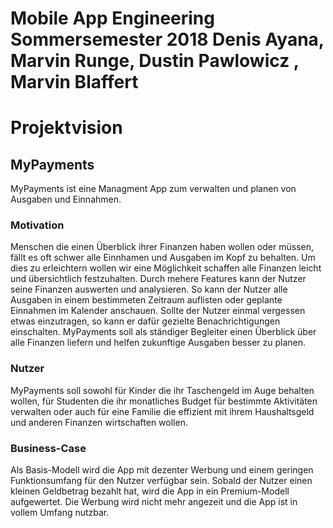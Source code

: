 Mobile App Engineering Sommersemester 2018 Denis Ayana, Marvin Runge, Dustin Pawlowicz , Marvin Blaffert
======
# Projektvision

## MyPayments

MyPayments ist eine Managment App zum verwalten und planen von Ausgaben und Einnahmen.

### Motivation
Menschen die einen Überblick ihrer Finanzen haben wollen oder müssen, fällt es oft schwer alle Einnhamen und Ausgaben im Kopf zu behalten. Um dies zu erleichtern wollen wir eine Möglichkeit schaffen alle Finanzen leicht und übersichtlich festzuhalten. Durch mehere Features kann der Nutzer seine Finanzen auswerten und analysieren. So kann der Nutzer alle Ausgaben in einem bestimmeten Zeitraum auflisten oder geplante Einnahmen im Kalender anschauen. Sollte der Nutzer einmal vergessen etwas einzutragen, so kann er dafür gezielte Benachrichtigungen einschalten.
MyPayments soll als ständiger Begleiter einen Überblick über alle Finanzen liefern und helfen zukunftige Ausgaben besser zu planen.

### Nutzer
MyPayments soll sowohl für Kinder die ihr Taschengeld im Auge behalten wollen, für Studenten die ihr monatliches Budget für bestimmte Aktivitäten verwalten oder auch für eine Familie die effizient mit ihrem Haushaltsgeld und anderen Finanzen wirtschaften wollen. 

### Business-Case
Als Basis-Modell wird die App mit dezenter Werbung und einem geringen Funktionsumfang für den Nutzer verfügbar sein. Sobald der Nutzer einen kleinen Geldbetrag bezahlt hat, wird die App in ein Premium-Modell aufgewertet. Die Werbung wird nicht mehr angezeit und die App ist in vollem Umfang nutzbar. 









